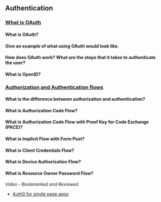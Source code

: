 ## Authentication

### [What is OAuth](https://www.csoonline.com/article/3216404/what-is-oauth-how-the-open-authorization-framework-works.html)

#### What is OAuth?

#### Give an example of what using OAuth would look like.

#### How does OAuth work? What are the steps that it takes to authenticate the user?

#### What is OpenID?

### [Authorization and Authentication flows](https://auth0.com/docs/flows)

#### What is the difference between authorization and authentication?

#### What is Authorization Code Flow?

#### What is Authorization Code Flow with Proof Key for Code Exchange (PKCE)?

#### What is Implicit Flow with Form Post?

#### What is Client Credentials Flow?

#### What is Device Authorization Flow?

#### What is Resource Owner Password Flow?

*Video - Bookmarked and Reviewed*

- [Auth0 for single page apps](https://auth0.com/docs/libraries/auth0-react)
